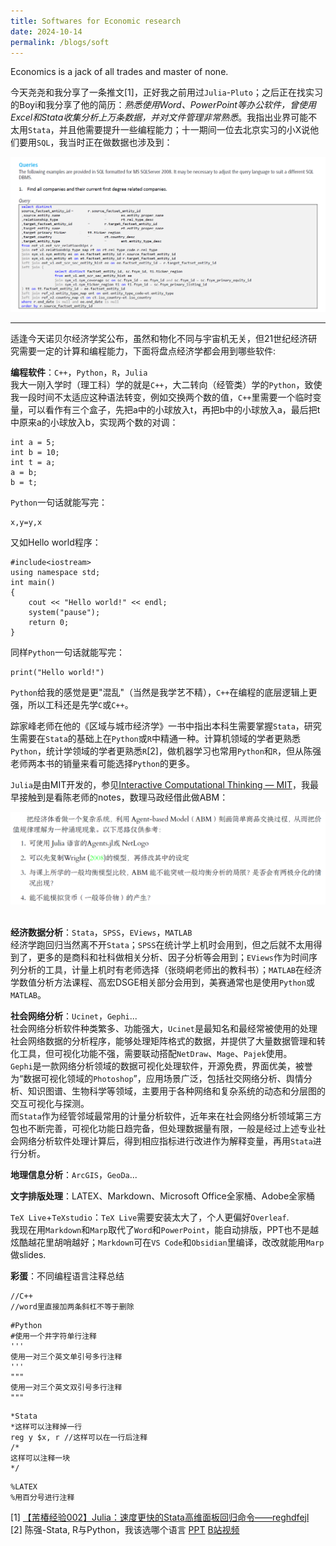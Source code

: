 ```yaml
---
title: Softwares for Economic research
date: 2024-10-14
permalink: /blogs/soft
---
```


Economics is a jack of all trades and master of none.

今天尧尧和我分享了一条推文[1]，正好我之前用过`Julia`-`Pluto`；之后正在找实习的Boyi和我分享了他的简历：_熟悉使用Word、PowerPoint等办公软件，曾使用Excel和Stata收集分析上万条数据，并对文件管理非常熟悉_。我指出业界可能不太用`Stata`，并且他需要提升一些编程能力；十一期间一位去北京实习的小X说他们要用`SQL`，我当时正在做数据也涉及到：
<div align=center>
	<img src='/images/屏幕截图 2024-10-14 161254.png'>
</div>

---

适逢今天诺贝尔经济学奖公布，虽然和物化不同与宇宙机无关，但21世纪经济研究需要一定的计算和编程能力，下面将盘点经济学都会用到哪些软件:

**编程软件**：`C++`，`Python`，`R`，`Julia`  
 我大一刚入学时（理工科）学的就是`C++`，大二转向（经管类）学的`Python`，致使我一段时间不太适应这种语法转变，例如交换两个数的值，`C++`里需要一个临时变量，可以看作有三个盒子，先把a中的小球放入t，再把b中的小球放入a，最后把t中原来a的小球放入b，实现两个数的对调：
```
int a = 5;
int b = 10;
int t = a;
a = b;
b = t;

```
`Python`一句话就能写完：
```
x,y=y,x
```
又如Hello world程序：
```
#include<iostream>
using namespace std;
int main()
{
	cout << "Hello world!" << endl;
	system("pause");
	return 0;
}
```
同样`Python`一句话就能写完：
```
print("Hello world!")
```
`Python`给我的感觉是更"混乱"（当然是我学艺不精），`C++`在编程的底层逻辑上更强，所以工科还是先学`C`或`C++`。

踪家峰老师在他的《区域与城市经济学》一书中指出本科生需要掌握`Stata`，研究生需要在`Stata`的基础上在`Python`或`R`中精通一种。计算机领域的学者更熟悉`Python`，统计学领域的学者更熟悉`R`[2]，做机器学习也常用`Python`和`R`，但从陈强老师两本书的销量来看可能选择`Python`的更多。

`Julia`是由MIT开发的，参见[Interactive Computational Thinking — MIT](https://computationalthinking.mit.edu/Fall24/)，我最早接触到是看陈老师的notes，数理马政经借此做ABM：
<div align=center>
	<img src='/images/Pasted image 20241014181409.png'>
</div>
<br>

**经济数据分析**：`Stata`，`SPSS`，`EViews`，`MATLAB`  
经济学跑回归当然离不开`Stata`；`SPSS`在统计学上机时会用到，但之后就不太用得到了，更多的是商科和社科做相关分析、因子分析等会用到；`EViews`作为时间序列分析的工具，计量上机时有老师选择（张晓峒老师出的教科书）；`MATLAB`在经济学数值分析方法课程、高宏DSGE相关部分会用到，美赛通常也是使用`Python`或`MATLAB`。

**社会网络分析**：`Ucinet`，`Gephi`...  
社会网络分析软件种类繁多、功能强大，`Ucinet`是最知名和最经常被使用的处理社会网络数据的分析程序，能够处理矩阵格式的数据，并提供了大量数据管理和转化工具，但可视化功能不强，需要联动搭配`NetDraw`、`Mage`、`Pajek`使用。  
`Gephi`是一款网络分析领域的数据可视化处理软件，开源免费，界面优美，被誉为“数据可视化领域的`Photoshop`”，应用场景广泛，包括社交网络分析、舆情分析、知识图谱、生物科学等领域，主要用于各种网络和复杂系统的动态和分层图的交互可视化与探测。  
而`Stata`作为经管邻域最常用的计量分析软件，近年来在社会网络分析领域第三方包也不断完善，可视化功能日趋完备，但处理数据量有限，一般是经过上述专业社会网络分析软件处理计算后，得到相应指标进行改进作为解释变量，再用`Stata`进行分析。

**地理信息分析**：`ArcGIS`，`GeoDa`...

**文字排版处理**：LATEX、Markdown、Microsoft Office全家桶、Adobe全家桶

`TeX Live`+`TeXstudio`：`TeX Live`需要安装太大了，个人更偏好`Overleaf`.  
我现在用`Markdown`和`Marp`取代了`Word`和`PowerPoint`，能自动排版，PPT也不是越炫酷越花里胡哨越好；`Markdown`可在`VS Code`和`Obsidian`里编译，改改就能用`Marp`做slides.

**彩蛋**：不同编程语言注释总结
```
//C++
//word里直接加两条斜杠不等于删除
```

```
#Python
#使用一个井字符单行注释
'''
使用一对三个英文单引号多行注释
'''
"""
使用一对三个英文双引号多行注释
"""
```

```
*Stata
*这样可以注释掉一行
reg y $x, r //这样可以在一行后注释
/*
这样可以注释一块
*/
```

```
%LATEX
%用百分号进行注释
```
[1] [【芾椿经验002】Julia：速度更快的Stata高维面板回归命令——reghdfejl](https://mp.weixin.qq.com/s/FBy8qso-ctVECK36-AsLTA)  
[2] 陈强-Stata, R与Python，我该选哪个语言 [PPT](http://9251154.s21i.faiusr.com/61/ABUIABA9GAAggYjuhAYoqpT3-AM.pdf) [B站视频](https://www.bilibili.com/video/BV1kU4y1t7ZS)
